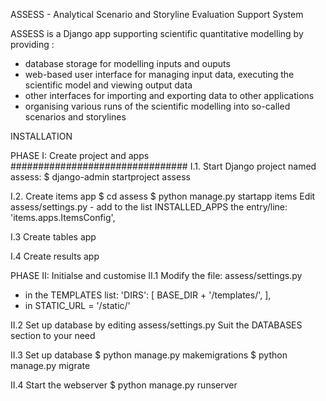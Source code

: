 ASSESS - Analytical Scenario and Storyline Evaluation Support System

ASSESS is a Django app supporting scientific quantitative modelling by providing :
- database storage for modelling inputs and ouputs
- web-based user interface for managing input data, executing the scientific model and viewing output data 
- other interfaces for importing and exporting data to other applications
- organising various runs of the scientific modelling into so-called scenarios and storylines


INSTALLATION

PHASE I: Create project and apps
################################
I.1. Start Django project named assess: 
$ django-admin startproject assess 

I.2. Create items app
$ cd assess
$ python manage.py startapp items
Edit assess/settings.py - add to the list INSTALLED_APPS the entry/line: 'items.apps.ItemsConfig',


I.3 Create tables app


I.4 Create results app


PHASE II: Initialse and customise
II.1 Modify the file: assess/settings.py 
- in the TEMPLATES list: 'DIRS': [ BASE_DIR + '/templates/', ],
- in STATIC_URL = '/static/'


II.2 Set up database by editing assess/settings.py
Suit the DATABASES section to your need

II.3 Set up database
$ python manage.py makemigrations
$ python manage.py migrate

II.4 Start the webserver
$ python manage.py runserver

